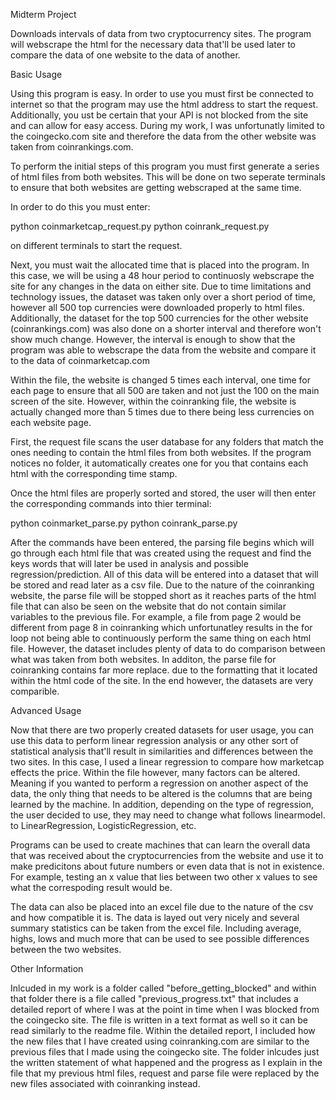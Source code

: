 Midterm Project

Downloads intervals of data from two cryptocurrency sites. The program will webscrape the html for the necessary data that'll be used later to compare the data of one website to the data of another.

Basic Usage

Using this program is easy. In order to use you must first be connected to internet so that the program may use the html address to start the request. Additionally, you ust be certain that your API is not blocked from the site and can allow for easy access. During my work, I was unfortunatly limited to the coingecko.com site and therefore the data from the other website was taken from coinrankings.com.

To perform the initial steps of this program you must first generate a series of html files from both websites. This will be done on two seperate terminals to ensure that both websites are getting webscraped at the same time. 

In order to do this you must enter:

python coinmarketcap_request.py
python coinrank_request.py

on different terminals to start the request.

Next, you must wait the allocated time that is placed into the program. In this case, we will be using a 48 hour period to continuosly webscrape the site for any changes in the data on either site. Due to time limitations and technology issues, the dataset was taken only over a short period of time, however all 500 top currencies were downloaded properly to html files. Additionally, the dataset for the top 500 currencies for the other website (coinrankings.com) was also done on a shorter interval and therefore won't show much change. However, the interval is enough to show that the program was able to webscrape the data from the website and compare it to the data of coinmarketcap.com

Within the file, the website is changed 5 times each interval, one time for each page to ensure that all 500 are taken and not just the 100 on the main screen of the site. However, within the coinranking file, the website is actually changed more than 5 times due to there being less currencies on each website page. 

First, the request file scans the user database for any folders that match the ones needing to contain the html files from both websites. If the program notices no folder, it automatically creates one for you that contains each html with the corresponding time stamp.

Once the html files are properly sorted and stored, the user will then enter the corresponding commands into thier terminal:

python coinmarket_parse.py
python coinrank_parse.py

After the commands have been entered, the parsing file begins which will go through each html file that was created using the request and find the keys words that will later be used in analysis and possible regression/prediction. All of this data will be entered into a dataset that will be stored and read later as a csv file. Due to the nature of the coinranking website, the parse file will be stopped short as it reaches parts of the html file that can also be seen on the website that do not contain similar variables to the previous file. For example, a file from page 2 would be different from page 8 in coinranking which unfortunatley results in the for loop not being able to continuously perform the same thing on each html file. However, the dataset includes plenty of data to do comparison between what was taken from both websites. In additon, the parse file for coinranking contains far more replace. due to the formatting that it located within the html code of the site. In the end however, the datasets are very comparible.


Advanced Usage 

Now that there are two properly created datasets for user usage, you can use this data to perform linear regression analysis or any other sort of statistical analysis that'll result in similarities and differences between the two sites. In this case, I used a linear regression to compare how marketcap effects the price. Within the file however, many factors can be altered. Meaning if you wanted to perform a regression on another aspect of the data, the only thing that needs to be altered is the columns that are being learned by the machine. In addition, depending on the type of regression, the user decided to use, they may need to change what follows linearmodel. to LinearRegression, LogisticRegression, etc. 

Programs can be used to create machines that can learn the overall data that was received about the cryptocurrencies from the website and use it to make predicitons about future numbers or even data that is not in existence. For example, testing an x value that lies between two other x values to see what the correspoding result would be. 

The data can also be placed into an excel file due to the nature of the csv and how compatible it is. The data is layed out very nicely and several summary statistics can be taken from the excel file. Including average, highs, lows and much more that can be used to see possible differences between the two websites. 

Other Information

Inlcuded in my work is a folder called "before_getting_blocked" and within that folder there is a file called "previous_progress.txt" that includes a detailed report of where I was at the point in time when I was blocked from the coingecko site. The file is written in a text format as well so it can be read similarly to the readme file. Within the detailed report, I included how the new files that I have created using coinranking.com are similar to the previous files that I made using the coingecko site. The folder inlcudes just the written statement of what happened and the progress as I explain in the file that my previous html files, request and parse file were replaced by the new files associated with coinranking instead. 
